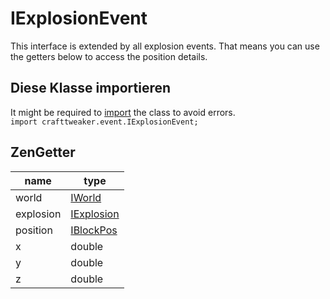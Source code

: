 # IExplosionEvent

This interface is extended by all explosion events. That means you can use the getters below to access the position details.

## Diese Klasse importieren
It might be required to [import](/AdvancedFunctions/Import/) the class to avoid errors.  
`import crafttweaker.event.IExplosionEvent;`

## ZenGetter

| name      | type                                    |
| --------- | --------------------------------------- |
| world     | [IWorld](/Vanilla/World/IWorld/)        |
| explosion | [IExplosion](/Vanilla/World/IExplosion) |
| position  | [IBlockPos](/Vanilla/World/IBlockPos/)  |
| x         | double                                  |
| y         | double                                  |
| z         | double                                  |
